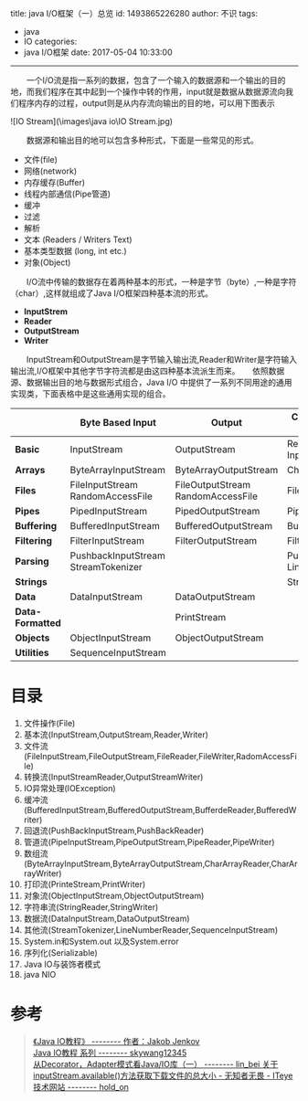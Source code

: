 title: java I/O框架（一）总览
id: 1493865226280
author: 不识
tags:
  - java
  - IO
categories:
  - java I/O框架
date: 2017-05-04 10:33:00
---

　　一个I/O流是指一系列的数据，包含了一个输入的数据源和一个输出的目的地，而我们程序在其中起到一个操作中转的作用，input就是数据从数据源流向我们程序内存的过程，output则是从内存流向输出的目的地，可以用下图表示

![IO Stream](\images\java io\IO Stream.jpg)

<!-- more -->

　　数据源和输出目的地可以包含多种形式，下面是一些常见的形式。

- 文件(file)
- 网络(network)
- 内存缓存(Buffer)
- 线程内部通信(Pipe管道)
- 缓冲
- 过滤
- 解析
- 文本 (Readers / Writers Text)
- 基本类型数据 (long, int etc.)
- 对象(Object)

　　I/O流中传输的数据存在着两种基本的形式，一种是字节（byte）,一种是字符（char）,这样就组成了Java I/O框架四种基本流的形式。
  
- **InputStrem**
- **Reader**
- **OutputStream**
- **Writer**  

　　InputStream和OutputStream是字节输入输出流,Reader和Writer是字符输入输出流,I/O框架中其他字节字符流都是由这四种基本流派生而来。
 　 依照数据源、数据输出目的地与数据形式组合，Java I/O 中提供了一系列不同用途的通用实现类，下面表格中是这些通用实现的组合。
   
||Byte Based Input|Output|Character Based Input|Output|  
|--|---|---|--|---|
|**Basic**|InputStream|OutputStream|Reader InputStreamReader|Writer OutputStreamWriter|
|**Arrays**|ByteArrayInputStream|ByteArrayOutputStream|CharArrayReader|CharArrayWriter|
|**Files**|FileInputStream RandomAccessFile|FileOutputStream RandomAccessFile|FileReader|FileWriter|
|**Pipes**|PipedInputStream|PipedOutputStream|PipedReader|PipedWriter|
|**Buffering**|BufferedInputStream|BufferedOutputStream|BufferedReader|BufferedWriter|
|**Filtering**|FilterInputStream|FilterOutputStream|FilterReader|FilterWriter|
|**Parsing**|PushbackInputStream StreamTokenizer||PushbackReader LinenumberReader||
|**Strings**|||StringReader|StringWriter|
|**Data**|DataInputStream|DataOutputStream|||
|**Data-Formatted**||PrintStream||PrinrWriter|
|**Objects**|ObjectInputStream|ObjectOutputStream|||
 |**Utilities**|SequenceInputStream|||||

# 目录
 
1. 文件操作(File)
2. 基本流(InputStream,OutputStream,Reader,Writer)
3. 文件流(FileInputStream,FileOutputStream,FileReader,FileWriter,RadomAccessFile)
4. 转换流(InputStreamReader,OutputStreamWriter)
5. IO异常处理(IOException)
6. 缓冲流(BufferedInputStream,BufferedOutputStream,BufferdeReader,BufferedWriter)
7. 回退流(PushBackInputStream,PushBackReader)
8. 管道流(PipeInputStream,PipeOutputStream,PipeReader,PipeWriter)
3. 数组流(ByteArrayInputStream,ByteArrayOutputStream,CharArrayReader,CharArrayWriter)
10. 打印流(PrinteStream,PrintWriter)
11. 对象流(ObjectInputStream,ObjectOutputStream)
12. 字符串流(StringReader,StringWriter)
13. 数据流(DataInputStream,DataOutputStream)
14. 其他流(StreamTokenizer,LineNumberReader,SequenceInputStream)
15. System.in和System.out 以及System.error
15. 序列化(Serializable)
16. Java IO与装饰者模式
17. java NIO

# 参考
>[《Java IO教程》   --------  作者：Jakob Jenkov](http://tutorials.jenkov.com/java-io/outputstream.html)  
>[Java IO教程 系列  --------  skywang12345](http://www.cnblogs.com/skywang12345/p/io_01.html)  
>[从Decorator，Adapter模式看Java/IO库（一）    --------  lin_bei ](http://blog.csdn.net/lin_bei/article/details/1067506) 
>[关于inputStream.available()方法获取下载文件的总大小 - 无知者无畏 - ITeye技术网站       -------- hold_on ](http://hold-on.iteye.com/blog/1017449)